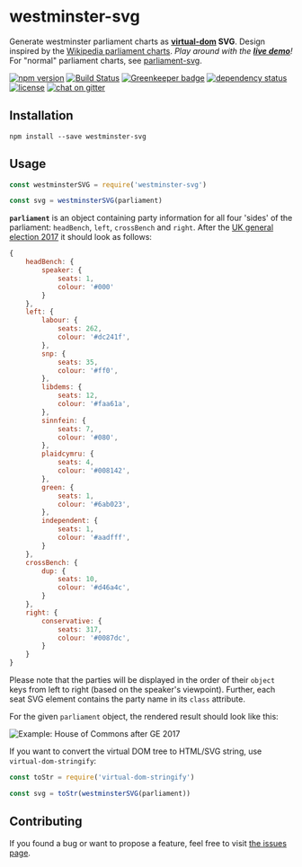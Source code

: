 # westminster-svg

Generate westminster parliament charts as **[virtual-dom](https://github.com/Matt-Esch/virtual-dom#virtual-dom) SVG**. Design inspired by the [Wikipedia parliament charts](https://github.com/slashme/parliamentdiagram). *Play around with the [__live demo__](https://juliuste.github.io/westminster-svg/)!* For "normal" parliament charts, see [parliament-svg](https://github.com/juliuste/parliament-svg).

[![npm version](https://img.shields.io/npm/v/westminster-svg.svg)](https://www.npmjs.com/package/westminster-svg)
[![Build Status](https://travis-ci.org/juliuste/westminster-svg.svg?branch=master)](https://travis-ci.org/juliuste/westminster-svg)
[![Greenkeeper badge](https://badges.greenkeeper.io/juliuste/westminster-svg.svg)](https://greenkeeper.io/)
[![dependency status](https://img.shields.io/david/juliuste/westminster-svg.svg)](https://david-dm.org/juliuste/westminster-svg)
[![license](https://img.shields.io/github/license/juliuste/westminster-svg.svg?style=flat)](license)
[![chat on gitter](https://badges.gitter.im/juliuste.svg)](https://gitter.im/juliuste)

## Installation

```shell
npm install --save westminster-svg
```

## Usage

```js
const westminsterSVG = require('westminster-svg')

const svg = westminsterSVG(parliament)
```

**`parliament`** is an object containing party information for all four 'sides' of the parliament: `headBench`, `left`, `crossBench` and `right`. After the [UK general election 2017](https://en.wikipedia.org/wiki/United_Kingdom_general_election,_2017) it should look as follows:

```js
{
	headBench: {
		speaker: {
			seats: 1,
			colour: '#000'
		}
	},
	left: {
		labour: {
			seats: 262,
			colour: '#dc241f',
		},
		snp: {
			seats: 35,
			colour: '#ff0',
		},
		libdems: {
			seats: 12,
			colour: '#faa61a',
		},
		sinnfein: {
			seats: 7,
			colour: '#080',
		},
		plaidcymru: {
			seats: 4,
			colour: '#008142',
		},
		green: {
			seats: 1,
			colour: '#6ab023',
		},
		independent: {
			seats: 1,
			colour: '#aadfff',
		}
	},
	crossBench: {
		dup: {
			seats: 10,
			colour: '#d46a4c',
		}
	},
	right: {
		conservative: {
			seats: 317,
			colour: '#0087dc',
		}
	}
}
```

Please note that the parties will be displayed in the order of their `object` keys from left to right (based on the speaker's viewpoint). Further, each seat SVG element contains the party name in its `class` attribute.

For the given `parliament` object, the rendered result should look like this:

![Example: House of Commons after GE 2017](https://rawgit.com/juliuste/westminster-svg/master/example/westminster.svg)

If you want to convert the virtual DOM tree to HTML/SVG string, use `virtual-dom-stringify`:

```js
const toStr = require('virtual-dom-stringify')

const svg = toStr(westminsterSVG(parliament))
```

## Contributing

If you found a bug or want to propose a feature, feel free to visit [the issues page](https://github.com/juliuste/westminster-svg/issues).

